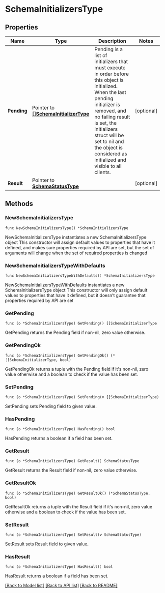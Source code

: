 # SchemaInitializersType

## Properties

Name | Type | Description | Notes
------------ | ------------- | ------------- | -------------
**Pending** | Pointer to [**[]SchemaInitializerType**](SchemaInitializerType.md) |  Pending is a list of initializers that must execute in order before this object is initialized.  When the last pending initializer is removed, and no failing result is set, the initializers  struct will be set to nil and the object is considered as initialized and visible to all  clients. | [optional] 
**Result** | Pointer to [**SchemaStatusType**](SchemaStatusType.md) |  | [optional] 

## Methods

### NewSchemaInitializersType

`func NewSchemaInitializersType() *SchemaInitializersType`

NewSchemaInitializersType instantiates a new SchemaInitializersType object
This constructor will assign default values to properties that have it defined,
and makes sure properties required by API are set, but the set of arguments
will change when the set of required properties is changed

### NewSchemaInitializersTypeWithDefaults

`func NewSchemaInitializersTypeWithDefaults() *SchemaInitializersType`

NewSchemaInitializersTypeWithDefaults instantiates a new SchemaInitializersType object
This constructor will only assign default values to properties that have it defined,
but it doesn't guarantee that properties required by API are set

### GetPending

`func (o *SchemaInitializersType) GetPending() []SchemaInitializerType`

GetPending returns the Pending field if non-nil, zero value otherwise.

### GetPendingOk

`func (o *SchemaInitializersType) GetPendingOk() (*[]SchemaInitializerType, bool)`

GetPendingOk returns a tuple with the Pending field if it's non-nil, zero value otherwise
and a boolean to check if the value has been set.

### SetPending

`func (o *SchemaInitializersType) SetPending(v []SchemaInitializerType)`

SetPending sets Pending field to given value.

### HasPending

`func (o *SchemaInitializersType) HasPending() bool`

HasPending returns a boolean if a field has been set.

### GetResult

`func (o *SchemaInitializersType) GetResult() SchemaStatusType`

GetResult returns the Result field if non-nil, zero value otherwise.

### GetResultOk

`func (o *SchemaInitializersType) GetResultOk() (*SchemaStatusType, bool)`

GetResultOk returns a tuple with the Result field if it's non-nil, zero value otherwise
and a boolean to check if the value has been set.

### SetResult

`func (o *SchemaInitializersType) SetResult(v SchemaStatusType)`

SetResult sets Result field to given value.

### HasResult

`func (o *SchemaInitializersType) HasResult() bool`

HasResult returns a boolean if a field has been set.


[[Back to Model list]](../README.md#documentation-for-models) [[Back to API list]](../README.md#documentation-for-api-endpoints) [[Back to README]](../README.md)


